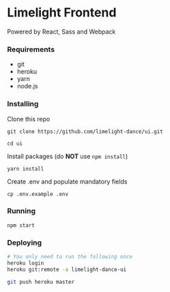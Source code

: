 # Limelight Frontend
Powered by React, Sass and Webpack

### Requirements
- git
- heroku
- yarn
- node.js

### Installing
Clone this repo
```
git clone https://github.com/limelight-dance/ui.git

cd ui
```
Install packages (do **NOT** use `npm install`)
```
yarn install
```
Create .env and populate mandatory fields
```
cp .env.example .env
```
### Running
```
npm start
```
### Deploying
```sh
# You only need to run the following once
heroku login
heroku git:remote -a limelight-dance-ui

git push heroku master
```

